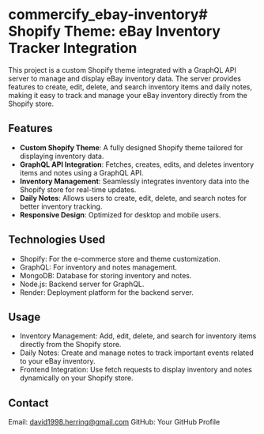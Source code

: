 # commercify_ebay-inventory# Shopify Theme: eBay Inventory Tracker Integration

This project is a custom Shopify theme integrated with a GraphQL API server to manage and display eBay inventory data. The server provides features to create, edit, delete, and search inventory items and daily notes, making it easy to track and manage your eBay inventory directly from the Shopify store.

## Features

- **Custom Shopify Theme**: A fully designed Shopify theme tailored for displaying inventory data.
- **GraphQL API Integration**: Fetches, creates, edits, and deletes inventory items and notes using a GraphQL API.
- **Inventory Management**: Seamlessly integrates inventory data into the Shopify store for real-time updates.
- **Daily Notes**: Allows users to create, edit, delete, and search notes for better inventory tracking.
- **Responsive Design**: Optimized for desktop and mobile users.

## Technologies Used
- Shopify: For the e-commerce store and theme customization.
- GraphQL: For inventory and notes management.
- MongoDB: Database for storing inventory and notes.
- Node.js: Backend server for GraphQL.
- Render: Deployment platform for the backend server.

## Usage
- Inventory Management: Add, edit, delete, and search for inventory items directly from the Shopify store.
- Daily Notes: Create and manage notes to track important events related to your eBay inventory.
- Frontend Integration: Use fetch requests to display inventory and notes dynamically on your Shopify store.

## Contact
Email: david1998.herring@gmail.com
GitHub: Your GitHub Profile